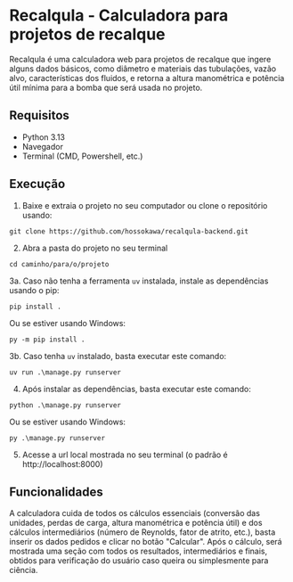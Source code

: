 # Recalqula - Calculadora para projetos de recalque
Recalqula é uma calculadora web para projetos de recalque que ingere alguns dados básicos, como diâmetro e materiais das tubulações, vazão alvo, características dos fluidos, e retorna a altura manométrica e potência útil mínima para a bomba que será usada no projeto.

## Requisitos
- Python 3.13
- Navegador
- Terminal (CMD, Powershell, etc.)

## Execução
1. Baixe e extraia o projeto no seu computador ou clone o repositório usando:
```
git clone https://github.com/hossokawa/recalqula-backend.git
```
2. Abra a pasta do projeto no seu terminal
```
cd caminho/para/o/projeto
```
3a. Caso não tenha a ferramenta `uv` instalada, instale as dependências usando o pip:
```
pip install .
```
Ou se estiver usando Windows:
```
py -m pip install .
```
3b. Caso tenha `uv` instalado, basta executar este comando:
```
uv run .\manage.py runserver
```
4. Após instalar as dependências, basta executar este comando:
```
python .\manage.py runserver
```
Ou se estiver usando Windows:
```
py .\manage.py runserver
```
5. Acesse a url local mostrada no seu terminal (o padrão é http://localhost:8000)

## Funcionalidades
A calculadora cuida de todos os cálculos essenciais (conversão das unidades, perdas de carga, altura manométrica e potência útil) e dos cálculos intermediários (número de Reynolds, fator de atrito, etc.), basta inserir os dados pedidos e clicar no botão "Calcular". Após o cálculo, será mostrada uma seção com todos os resultados, intermediários e finais, obtidos para verificação do usuário caso queira ou simplesmente para ciência.

